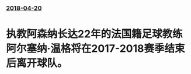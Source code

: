 ### [2018-04-20](/news/2018/04/20/index.md)

##### 
# 执教阿森纳长达22年的法国籍足球教练阿尔塞纳·温格将在2017-2018赛季结束后离开球队。



